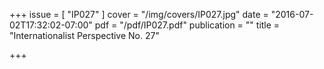 +++
issue = [ "IP027" ]
cover = "/img/covers/IP027.jpg"
date = "2016-07-02T17:32:02-07:00"
pdf = "/pdf/IP027.pdf"
publication = ""
title = "Internationalist Perspective No. 27"

+++

